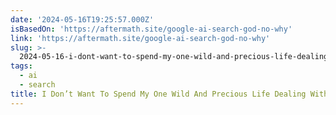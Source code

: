 ```yaml
---
date: '2024-05-16T19:25:57.000Z'
isBasedOn: 'https://aftermath.site/google-ai-search-god-no-why'
link: 'https://aftermath.site/google-ai-search-god-no-why'
slug: >-
  2024-05-16-i-dont-want-to-spend-my-one-wild-and-precious-life-dealing-with-googles-a
tags:
  - ai
  - search
title: I Don’t Want To Spend My One Wild And Precious Life Dealing With Google’s A
---
```

 

